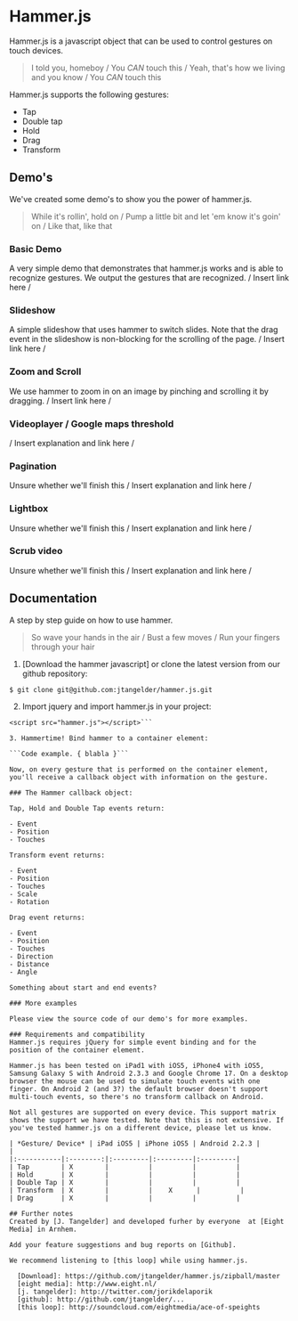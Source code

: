 # Hammer.js 

Hammer.js is a javascript object that can be used to control gestures on touch devices.

> I told you, homeboy /
> You *CAN* touch this /
> Yeah, that's how we living and you know /
> You *CAN* touch this

Hammer.js supports the following gestures:

- Tap
- Double tap
- Hold
- Drag
- Transform

## Demo's
We've created some demo's to show you the power of hammer.js.

> While it's rollin', hold on /
> Pump a little bit and let 'em know it's goin' on /
> Like that, like that

### Basic Demo
A very simple demo that demonstrates that hammer.js works and is able to recognize gestures. We output the gestures that are recognized.
/ Insert link here /

### Slideshow
A simple slideshow that uses hammer to switch slides. Note that the drag event in the slideshow is non-blocking for the scrolling of the page.
/ Insert link here /

### Zoom and Scroll
We use hammer to zoom in on an image by pinching and scrolling it by dragging.
/ Insert link here /

### Videoplayer / Google maps threshold
/ Insert explanation and link here /

### Pagination
Unsure whether we'll finish this
/ Insert explanation and link here /

### Lightbox
Unsure whether we'll finish this
/ Insert explanation and link here /

### Scrub video
Unsure whether we'll finish this
/ Insert explanation and link here /

## Documentation

A step by step guide on how to use hammer.

> So wave your hands in the air /
> Bust a few moves /
> Run your fingers through your hair

1. [Download the hammer javascript] or clone the latest version from our github repository:

```$ git clone git@github.com:jtangelder/hammer.js.git```

2. Import jquery and import hammer.js in your project:
    
```<script src="https://ajax.googleapis.com/ajax/libs/jquery/1/jquery.min.js"></script>
<script src="hammer.js"></script>```

3. Hammertime! Bind hammer to a container element:

```Code example. { blabla }```

Now, on every gesture that is performed on the container element, you'll receive a callback object with information on the gesture.

### The Hammer callback object:

Tap, Hold and Double Tap events return:

- Event
- Position
- Touches

Transform event returns:

- Event
- Position
- Touches
- Scale
- Rotation

Drag event returns:

- Event
- Position
- Touches
- Direction
- Distance
- Angle

Something about start and end events?

### More examples

Please view the source code of our demo's for more examples.

### Requirements and compatibility
Hammer.js requires jQuery for simple event binding and for the position of the container element.

Hammer.js has been tested on iPad1 with iOS5, iPhone4 with iOS5, Samsung Galaxy S with Android 2.3.3 and Google Chrome 17. On a desktop browser the mouse can be used to simulate touch events with one finger. On Android 2 (and 3?) the default browser doesn't support multi-touch events, so there's no transform callback on Android.

Not all gestures are supported on every device. This support matrix shows the support we have tested. Note that this is not extensive. If you've tested hammer.js on a different device, please let us know.

| *Gesture/ Device* | iPad iOS5 | iPhone iOS5 | Android 2.2.3 |          |
|:-----------|:--------:|:---------|:---------|:---------|
| Tap        | X        |          |          |          |
| Hold       | X        |          |          |          |
| Double Tap | X        |          |          |          |
| Transform  | X        |          |    X      |          |
| Drag       | X        |          |          |          |

## Further notes
Created by [J. Tangelder] and developed furher by everyone  at [Eight Media] in Arnhem.

Add your feature suggestions and bug reports on [Github].

We recommend listening to [this loop] while using hammer.js.

  [Download]: https://github.com/jtangelder/hammer.js/zipball/master
  [eight media]: http://www.eight.nl/
  [j. tangelder]: http://twitter.com/jorikdelaporik
  [github]: http://github.com/jtangelder/...
  [this loop]: http://soundcloud.com/eightmedia/ace-of-speights

